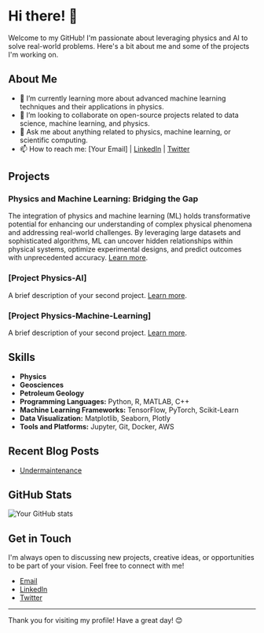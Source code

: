 # Hi there! 👋

Welcome to my GitHub! I'm passionate about leveraging physics and AI to solve real-world problems. Here's a bit about me and some of the projects I'm working on.

## About Me

- 🌱 I’m currently learning more about advanced machine learning techniques and their applications in physics.
- 👯 I’m looking to collaborate on open-source projects related to data science, machine learning, and physics.
- 💬 Ask me about anything related to physics, machine learning, or scientific computing.
- 📫 How to reach me: [Your Email] | [LinkedIn](https://www.linkedin.com/in/yourprofile) | [Twitter](https://twitter.com/yourprofile)

## Projects

### Physics and Machine Learning: Bridging the Gap
The integration of physics and machine learning (ML) holds transformative potential for enhancing our understanding of complex physical phenomena and addressing real-world challenges. By leveraging large datasets and sophisticated algorithms, ML can uncover hidden relationships within physical systems, optimize experimental designs, and predict outcomes with unprecedented accuracy. [Learn more](https://github.com/PhysicsAIs/Physics-Machine-Learning).

### [Project Physics-AI]
A brief description of your second project. [Learn more](https://github.com/PhysicsAIs/Physics-AI).

### [Project Physics-Machine-Learning]
A brief description of your second project. [Learn more](https://github.com/PhysicsAIs/Physics-Machine-Learning).


## Skills
- **Physics**
- **Geosciences**
- **Petroleum Geology**
- **Programming Languages:** Python, R, MATLAB, C++
- **Machine Learning Frameworks:** TensorFlow, PyTorch, Scikit-Learn
- **Data Visualization:** Matplotlib, Seaborn, Plotly
- **Tools and Platforms:** Jupyter, Git, Docker, AWS

## Recent Blog Posts

- [Undermaintenance](https://myphysicsblog.com/post1)


## GitHub Stats

![Your GitHub stats](https://github-readme-stats.vercel.app/api?username=PhysicsAIs&show_icons=true&theme=radical)

## Get in Touch

I'm always open to discussing new projects, creative ideas, or opportunities to be part of your vision. Feel free to connect with me!

- [Email](mailto:aigeopython@outlook.com)
- [LinkedIn](https://www.linkedin.com/in/)
- [Twitter](https://twitter.com/)

---

Thank you for visiting my profile! Have a great day! 😊

